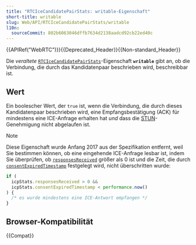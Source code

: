 ```yaml
---
title: "RTCIceCandidatePairStats: writable-Eigenschaft"
short-title: writable
slug: Web/API/RTCIceCandidatePairStats/writable
l10n:
  sourceCommit: 802b6063046dffb7634d2138aadcd92cb22ed40c
---
```


{{APIRef("WebRTC")}}{{Deprecated_Header}}{{Non-standard_Header}}

Die _veraltete_ [`RTCIceCandidatePairStats`](/de/docs/Web/API/RTCIceCandidatePairStats)-Eigenschaft **`writable`** gibt an, ob die Verbindung, die durch das Kandidatenpaar beschrieben wird, beschreibbar ist.

## Wert

Ein boolescher Wert, der `true` ist, wenn die Verbindung, die durch dieses Kandidatenpaar beschrieben wird, eine Empfangsbestätigung (ACK) für mindestens eine ICE-Anfrage erhalten hat _und_ dass die [STUN](/de/docs/Glossary/STUN)-Genehmigung nicht abgelaufen ist.

> [!NOTE]
> Diese Eigenschaft wurde Anfang 2017 aus der Spezifikation entfernt, weil Sie bestimmen können, ob eine eingehende ICE-Anfrage lesbar ist, indem Sie überprüfen, ob [`responsesReceived`](/de/docs/Web/API/RTCIceCandidatePairStats/responsesReceived) größer als 0 ist und die Zeit, die durch [`consentExpiredTimestamp`](/de/docs/Web/API/RTCIceCandidatePairStats/consentExpiredTimestamp) festgelegt wird, nicht überschritten wurde:
>
> ```js
> if (
>   icpStats.responsesReceived > 0 &&
>   icpStats.consentExpiredTimestamp < performance.now()
> ) {
>   /* es wurde mindestens eine ICE-Antwort empfangen */
> }
> ```

## Browser-Kompatibilität

{{Compat}}
